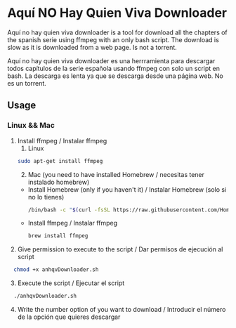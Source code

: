 # Aquí NO Hay Quien Viva Downloader
Aquí no hay quien viva downloader is a tool for download all the chapters
of the spanish serie using ffmpeg with an only bash script. The download is slow as it is downloaded from a web page. Is not a torrent.

Aquí no hay quien viva downloader es una herrramienta para descargar todos
capítulos de la serie española usando ffmpeg con solo un script en bash. La
descarga es lenta ya que se descarga desde una página web. No es un torrent.


## Usage
### Linux && Mac
1. Install ffmpeg / Instalar ffmpeg
    1. Linux
    ```bash
    sudo apt-get install ffmpeg
    ```
    2. Mac (you need to have installed Homebrew / necesitas tener instalado homebrew)
    * Install Homebrew (only if you haven't it) / Instalar Homebrew (solo si no lo tienes)
      ```bash
      /bin/bash -c "$(curl -fsSL https://raw.githubusercontent.com/Homebrew/install/HEAD/install.sh)"
      ```
    * Install ffmpeg / Instalar ffmpeg
      ```bash
      brew install ffmpeg
      ```
2. Give permission to execute to the script / Dar permisos de ejecución al script
  ```bash
    chmod +x anhqvDownloader.sh
  ```
3. Execute the script / Ejecutar el script
  ```bash
    ./anhqvDownloader.sh
  ```
4. Write the number option of you want to download / Introducir el número de
   la opción que quieres descargar
